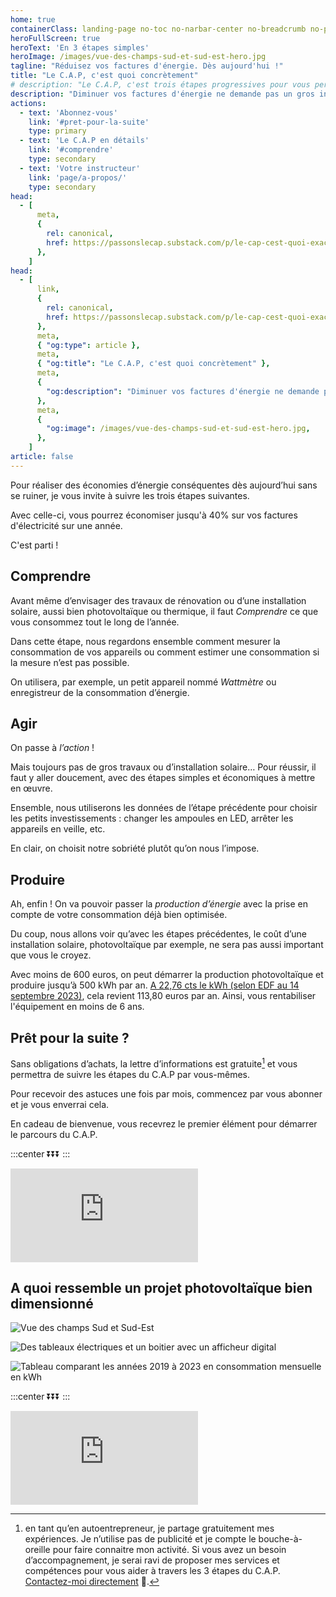 ```yaml
---
home: true
containerClass: landing-page no-toc no-narbar-center no-breadcrumb no-page-info no-mobile-menu
heroFullScreen: true
heroText: 'En 3 étapes simples'
heroImage: /images/vue-des-champs-sud-et-sud-est-hero.jpg
tagline: "Réduisez vos factures d'énergie. Dès aujourd'hui !"
title: "Le C.A.P, c'est quoi concrètement"
# description: "Le C.A.P, c'est trois étapes progressives pour vous permettre d'économiser sur vos factues d'énergie dès aujourd'hui"
description: "Diminuer vos factures d'énergie ne demande pas un gros investissement, contrairement à ce que certaines entreprises vous vendent réellement. Avec un petit investissement progressif et la bonne connaissance du sujet, vous économiserez dès aujourd'hui. Rejoignez-nous dans cette aventure"
actions:
  - text: 'Abonnez-vous'
    link: '#pret-pour-la-suite'
    type: primary
  - text: 'Le C.A.P en détails'
    link: '#comprendre'
    type: secondary
  - text: 'Votre instructeur'
    link: 'page/a-propos/'
    type: secondary
head:
  - [
      meta,
      {
        rel: canonical,
        href: https://passonslecap.substack.com/p/le-cap-cest-quoi-exactement,
      },
    ]
head:
  - [
      link,
      {
        rel: canonical,
        href: https://passonslecap.substack.com/p/le-cap-cest-quoi-exactement,
      },
      meta,
      { "og:type": article },
      meta,
      { "og:title": "Le C.A.P, c'est quoi concrètement" },
      meta,
      {
        "og:description": "Diminuer vos factures d'énergie ne demande pas un gros investissement, contrairement à ce que certaines entreprises vous vendent réellement. Avec un petit investissement progressif et la bonne connaissance du sujet, vous économiserez dès aujourd'hui. Rejoignez-nous dans cette aventure",
      },
      meta,
      {
        "og:image": /images/vue-des-champs-sud-et-sud-est-hero.jpg,
      },
    ]
article: false
---
```


<!-- short description -->

Pour réaliser des économies d’énergie conséquentes dès aujourd’hui sans se ruiner, je vous invite à suivre les trois étapes suivantes.

Avec celle-ci, vous pourrez économiser jusqu'à 40% sur vos factures d'électricité sur une année.

C'est parti !

## Comprendre

Avant même d’envisager des travaux de rénovation ou d’une installation solaire, aussi bien photovoltaïque ou thermique, il faut _Comprendre_ ce que vous consommez tout le long de l’année.

Dans cette étape, nous regardons ensemble comment mesurer la consommation de vos appareils ou comment estimer une consommation si la mesure n’est pas possible.

On utilisera, par exemple, un petit appareil nommé _Wattmètre_ ou enregistreur de la consommation d’énergie.

## Agir

On passe à _l’action_ !

Mais toujours pas de gros travaux ou d’installation solaire… Pour réussir, il faut y aller doucement, avec des étapes simples et économiques à mettre en œuvre.

Ensemble, nous utiliserons les données de l’étape précédente pour choisir les petits investissements : changer les ampoules en LED, arrêter les appareils en veille, etc.

En clair, on choisit notre sobriété plutôt qu’on nous l’impose.

## Produire

Ah, enfin ! On va pouvoir passer la _production d’énergie_ avec la prise en compte de votre consommation déjà bien optimisée.

Du coup, nous allons voir qu’avec les étapes précédentes, le coût d’une installation solaire, photovoltaïque par exemple, ne sera pas aussi important que vous le croyez.

Avec moins de 600 euros, on peut démarrer la production photovoltaïque et produire jusqu’à 500 kWh par an. [A 22,76 cts le kWh (selon EDF au 14 septembre 2023)](https://particulier.edf.fr/content/dam/2-Actifs/Documents/Offres/Grille_prix_Tarif_Bleu.pdf), cela revient 113,80 euros par an. Ainsi, vous rentabiliser l'équipement en moins de 6 ans.

<!-- call to action : sign up to waitlist -->

## Prêt pour la suite ?

Sans obligations d’achats, la lettre d’informations est gratuite[^services-premium] et vous permettra de suivre les étapes du C.A.P par vous-mêmes.

Pour recevoir des astuces une fois par mois, commencez par vous abonner et je vous enverrai cela.

En cadeau de bienvenue, vous recevrez le premier élément pour démarrer le parcours du C.A.P.

:::center
⏬⏬⏬
:::

<!-- markdownlint-disable MD033 -->
<p class="newsletter-wrapper newsletter-wrapper-slim"><iframe class="newsletter-embed" src="https://passonslecap.substack.com/embed" frameborder="0" scrolling="no"></iframe></p>

## A quoi ressemble un projet photovoltaïque bien dimensionné

![Vue des champs Sud et Sud-Est](/images/vue-des-champs-sud-et-sud-ouest.jpg 'Les champs Sud et Sud-Est en position Printemps-Automne')

![Des tableaux électriques et un boitier avec un afficheur digital](/images/2022-12-15-tableau-pv-routeur-solaire-et-tableau-electrique.jpg 'Le routeur solaire de Robin Emley avec son afficheur digital et les 2 tableaux électriques pour la production (au fond) et la consommation (sous le routeur)')

![Tableau comparant les années 2019 à 2023 en consommation mensuelle en kWh](/images/consommation-comparee-2019-2020-2021-2022-2023.jpg 'Le résultat est clair, n’est-ce pas ?')

<!-- call to action : sign up to waitlist -->

:::center
⏬⏬⏬
:::

<!-- markdownlint-disable MD033 -->
<p class="newsletter-wrapper newsletter-wrapper-slim"><iframe class="newsletter-embed" src="https://passonslecap.substack.com/embed" frameborder="0" scrolling="no"></iframe></p>

[^services-premium]: en tant qu’en autoentrepreneur, je partage gratuitement mes expériences. Je n’utilise pas de publicité et je compte le bouche-à-oreille pour faire connaitre mon activité. Si vous avez un besoin d’accompagnement, je serai ravi de proposer mes services et compétences pour vous aider à travers les 3 étapes du C.A.P. [Contactez-moi directement](page/contactez-moi/README.md) 📝.
